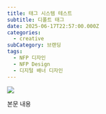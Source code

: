 ```yaml
---
title: 태그 시스템 테스트
subtitle: 디폴트 태그
date: 2025-06-17T22:57:00.000Z
categories:
  - creative
subCategory: 브랜딩
tags:
  - NFP 디자인
  - NFP Design
  - 디지털 배너 디자인
---
```



![](/img/uploads/nfp.jpg)

본문 내용
